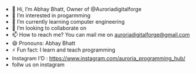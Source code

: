 - 👋 Hi, I’m Abhay Bhatt, Owner of @Auroriadigitalforge
- 👀 I’m interested in progarmming
- 🌱 I’m currently learning computer engineering 
- 💞️ I’m looking to collaborate on 
- 📫 How to reach me? You can mail me on auroriadigitalforge@gmail.com
- 😄 Pronouns: Abhay Bhatt
- ⚡ Fun fact: I learn and teach programming
-    Instagram I'D : https://www.instagram.com/auroria_programming_hub/
-    follw us on instagram

<!---
Auroriadigitalforge/Auroriadigitalforge is a ✨ special ✨ repository because its `README.md` (this file) appears on your GitHub profile.
You can click the Preview link to take a look at your changes.
--->
